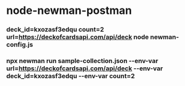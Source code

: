 # node-newman-postman

### deck_id=kxozasf3edqu count=2 url=https://deckofcardsapi.com/api/deck node newman-config.js

### npx newman run sample-collection.json --env-var url=https://deckofcardsapi.com/api/deck --env-var deck_id=kxozasf3edqu --env-var count=2
